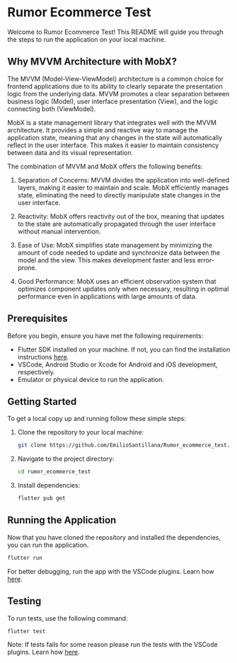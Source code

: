 # Rumor Ecommerce Test

Welcome to Rumor Ecommerce Test! This README will guide you through the steps to run the application on your local machine.

## Why MVVM Architecture with MobX?
The MVVM (Model-View-ViewModel) architecture is a common choice for frontend applications due to its ability to clearly separate the presentation logic from the underlying data. MVVM promotes a clear separation between business logic (Model), user interface presentation (View), and the logic connecting both (ViewModel).

MobX is a state management library that integrates well with the MVVM architecture. It provides a simple and reactive way to manage the application state, meaning that any changes in the state will automatically reflect in the user interface. This makes it easier to maintain consistency between data and its visual representation.

The combination of MVVM and MobX offers the following benefits:

1. Separation of Concerns: MVVM divides the application into well-defined layers, making it easier to maintain and scale. MobX efficiently manages state, eliminating the need to directly manipulate state changes in the user interface.

2. Reactivity: MobX offers reactivity out of the box, meaning that updates to the state are automatically propagated through the user interface without manual intervention.

3. Ease of Use: MobX simplifies state management by minimizing the amount of code needed to update and synchronize data between the model and the view. This makes development faster and less error-prone.

4. Good Performance: MobX uses an efficient observation system that optimizes component updates only when necessary, resulting in optimal performance even in applications with large amounts of data.

## Prerequisites

Before you begin, ensure you have met the following requirements:
- Flutter SDK installed on your machine. If not, you can find the installation instructions [here](https://flutter.dev/docs/get-started/install).
- VSCode, Android Studio or Xcode for Android and iOS development, respectively.
- Emulator or physical device to run the application.

## Getting Started

To get a local copy up and running follow these simple steps:

1. Clone the repository to your local machine:
    ```bash
    git clone https://github.com/EmilioSantillana/Rumor_ecommerce_test.git
    ```
2. Navigate to the project directory:
    ```bash
    cd rumor_ecommerce_test
    ```
3. Install dependencies:
    ```bash
    flutter pub get
    ```
   
## Running the Application

Now that you have cloned the repository and installed the dependencies, you can run the application.
  ```bash
  flutter run
  ```
For better debugging, run the app with the VSCode plugins. Learn how [here](https://docs.flutter.dev/tools/vs-code#running-and-debugging).

## Testing

To run tests, use the following command:
  ```bash
  flutter test
  ```
Note: If tests fails for some reason please run the tests with the VSCode plugins. Learn how [here](https://docs.flutter.dev/cookbook/testing/unit/introduction#6-run-the-tests).
